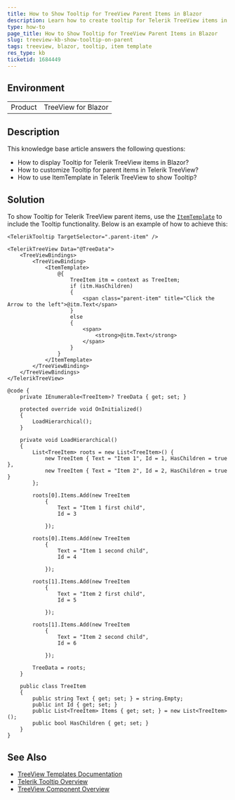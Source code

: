 ```yaml
---
title: How to Show Tooltip for TreeView Parent Items in Blazor
description: Learn how to create tooltip for Telerik TreeView items in Blazor using the ItemTemplate and Tooltip components.
type: how-to
page_title: How to Show Tooltip for TreeView Parent Items in Blazor
slug: treeview-kb-show-tooltip-on-parent
tags: treeview, blazor, tooltip, item template
res_type: kb
ticketid: 1684449
---
```


## Environment

<table>
    <tbody>
        <tr>
            <td>Product</td>
            <td>TreeView for Blazor</td>
        </tr>
    </tbody>
</table>

## Description

This knowledge base article answers the following questions:

- How to display Tooltip for Telerik TreeView items in Blazor?
- How to customize Tooltip for parent items in Telerik TreeView?
- How to use ItemTemplate in Telerik TreeView to show Tooltip?

## Solution

To show Tooltip for Telerik TreeView parent items, use the [`ItemTemplate`](slug:components/treeview/templates) to include the Tooltip functionality. Below is an example of how to achieve this:

````RAZOR
<TelerikTooltip TargetSelector=".parent-item" />

<TelerikTreeView Data="@TreeData">
    <TreeViewBindings>
        <TreeViewBinding>
            <ItemTemplate>
                @{
                    TreeItem itm = context as TreeItem;
                    if (itm.HasChildren)
                    {
                        <span class="parent-item" title="Click the Arrow to the left">@itm.Text</span>
                    }
                    else
                    {
                        <span>
                            <strong>@itm.Text</strong>
                        </span>
                    }
                }
            </ItemTemplate>
        </TreeViewBinding>
    </TreeViewBindings>
</TelerikTreeView>

@code {
    private IEnumerable<TreeItem>? TreeData { get; set; }

    protected override void OnInitialized()
    {
        LoadHierarchical();
    }

    private void LoadHierarchical()
    {
        List<TreeItem> roots = new List<TreeItem>() {
            new TreeItem { Text = "Item 1", Id = 1, HasChildren = true },
            new TreeItem { Text = "Item 2", Id = 2, HasChildren = true }
        };

        roots[0].Items.Add(new TreeItem
            {
                Text = "Item 1 first child",
                Id = 3

            });

        roots[0].Items.Add(new TreeItem
            {
                Text = "Item 1 second child",
                Id = 4

            });

        roots[1].Items.Add(new TreeItem
            {
                Text = "Item 2 first child",
                Id = 5

            });

        roots[1].Items.Add(new TreeItem
            {
                Text = "Item 2 second child",
                Id = 6

            });

        TreeData = roots;
    }

    public class TreeItem
    {
        public string Text { get; set; } = string.Empty;
        public int Id { get; set; }
        public List<TreeItem> Items { get; set; } = new List<TreeItem>();
        public bool HasChildren { get; set; }
    }
}
````

## See Also

- [TreeView Templates Documentation](slug:components/treeview/templates)
- [Telerik Tooltip Overview](slug:tooltip-overview)
- [TreeView Component Overview](slug:treeview-overview)
